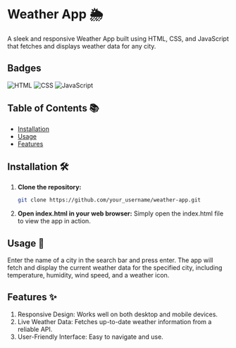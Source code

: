 # Weather App 🌦️

A sleek and responsive Weather App built using HTML, CSS, and JavaScript that fetches and displays weather data for any city.

## Badges
![HTML](https://img.shields.io/badge/HTML-E34F26?style=for-the-badge&logo=html5&logoColor=white)
![CSS](https://img.shields.io/badge/CSS-1572B6?style=for-the-badge&logo=css3&logoColor=white)
![JavaScript](https://img.shields.io/badge/JavaScript-F7DF1E?style=for-the-badge&logo=javascript&logoColor=black)

## Table of Contents 📚
- [Installation](#installation)
- [Usage](#usage)
- [Features](#features)

## Installation 🛠️

1. **Clone the repository:**
   ```bash
   git clone https://github.com/your_username/weather-app.git

2. **Open index.html in your web browser:** Simply open the index.html file to view the app in action.

## Usage 🚀
  Enter the name of a city in the search bar and press enter. The app will fetch and display the current weather data for the specified city, including temperature, humidity, wind speed,   and a weather icon.

## Features ✨
  1. Responsive Design: Works well on both desktop and mobile devices.
  2. Live Weather Data: Fetches up-to-date weather information from a reliable API.
  3. User-Friendly Interface: Easy to navigate and use.
